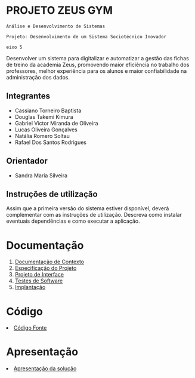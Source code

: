 # PROJETO ZEUS GYM

`Análise e Desenvolvimento de Sistemas`

`Projeto: Desenvolvimento de um Sistema Sociotécnico Inovador`

`eixo 5`

Desenvolver um sistema para digitalizar e automatizar a gestão das fichas de treino da academia Zeus, promovendo maior eficiência no trabalho dos professores, melhor experiência para os alunos e maior confiabilidade na administração dos dados.

## Integrantes

* Cassiano Torneiro Baptista
* Douglas Takemi Kimura
* Gabriel Victor Miranda de Oliveira
* Lucas Oliveira Gonçalves
* Natália Romero Soltau
* Rafael Dos Santos Rodrigues

## Orientador

* Sandra Maria Silveira

## Instruções de utilização

Assim que a primeira versão do sistema estiver disponível, deverá complementar com as instruções de utilização. Descreva como instalar eventuais dependências e como executar a aplicação.

# Documentação

<ol>
<li><a href="documentos/01-Documentação de Contexto.md"> Documentação de Contexto</a></li>
<li><a href="documentos/02-Especificação do Projeto.md"> Especificação do Projeto</a></li>
<li><a href="documentos/03-Projeto de Interface.md"> Projeto de Interface</a></li>
<li><a href="documentos/04-Testes de Software.md"> Testes de Software</a></li>
<li><a href="documentos/05-Implantação.md"> Implantação</a></li>
</ol>

# Código

<li><a href="codigo-fonte/README.md"> Código Fonte</a></li>

# Apresentação

<li><a href="apresentacao/README.md"> Apresentação da solução</a></li>
